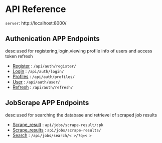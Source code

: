 # API Reference

`server`: http://localhost:8000/

## Authenication APP Endpoints

desc:used for registering,login,viewing profile info of users and access token refresh

* [Register](docs/auth/register.md) : `/api/auth/register/`
* [Login](docs/auth/login.md) : `/api/auth/login/`
* [Profiles](docs/auth/profiles.md) : `/api/auth/profiles/`
* [User](docs/auth/user.md) : `/api/auth/user/`
* [Refresh](docs/auth/refresh.md) : `/api/auth/refresh/`

## JobScrape APP Endpoints

desc:used for searching the database and retrievel of scraped job results

* [Scrape_result](docs/jobs/scrape_result_pk.md) : `api/jobs/scrape-result/:pk`
* [Scrape_results](docs/jobs/scrape_results.md) : `api/jobs/scrape-results/`
* [Search](docs/jobs/search.md) : `/api/jobs/search/< >/?q=< >`



<!-- ## Endpoints that require Authentication

Closed endpoints require a valid Bearer Token to be included in the header of the request. 
A Token can be acquired from the Login view above.

### Current User related

Each endpoint manipulates or displays information related to the User whose
Token is provided with the request:

* [Show info](user/get.md) : `GET /api/user/`
* [Update info](user/put.md) : `PUT /api/user/`

### Account related

Endpoints for viewing and manipulating the Accounts that the Authenticated User
has permissions to access.

* [Show Accessible Accounts](accounts/get.md) : `GET /api/accounts/`
* [Create Account](accounts/post.md) : `POST /api/accounts/`
* [Show An Account](accounts/pk/get.md) : `GET /api/accounts/:pk/`
* [Update An Account](accounts/pk/put.md) : `PUT /api/accounts/:pk/`
* [Delete An Account](accounts/pk/delete.md) : `DELETE /api/accounts/:pk/` -->
